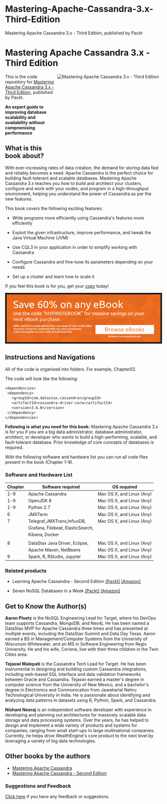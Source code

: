 # Mastering-Apache-Cassandra-3.x-Third-Edition
Mastering Apache Cassandra 3.x - Third Edition, published by Packt
# Mastering Apache Cassandra 3.x - Third Edition

<a href="https://www.packtpub.com/big-data-and-business-intelligence/mastering-apache-cassandra-3x-third-edition?utm_source=github&utm_medium=repository&utm_campaign=9781789131499"><img src="https://d1ldz4te4covpm.cloudfront.net/sites/default/files/imagecache/ppv4_main_book_cover/B10410_0.png" alt="Mastering Apache Cassandra 3.x - Third Edition" height="256px" align="right"></a>

This is the code repository for [Mastering Apache Cassandra 3.x - Third Edition](https://www.packtpub.com/big-data-and-business-intelligence/mastering-apache-cassandra-3x-third-edition?utm_source=github&utm_medium=repository&utm_campaign=9781789131499), published by Packt.

**An expert guide to improving database scalability and availability without compromising performance**

## What is this book about?
With ever-increasing rates of data creation, the demand for storing data fast and reliably becomes a need. Apache Cassandra is the perfect choice for building fault-tolerant and scalable databases. Mastering Apache Cassandra 3.x teaches you how to build and architect your clusters, configure and work with your nodes, and program in a high-throughput environment, helping you understand the power of Cassandra as per the new features.

This book covers the following exciting features: 
* Write programs more efficiently using Cassandra's features more efficiently

* Exploit the given infrastructure, improve performance, and tweak the Java Virtual Machine (JVM)

* Use CQL3 in your application in order to simplify working with Cassandra

* Configure Cassandra and fine-tune its parameters depending on your needs

* Set up a cluster and learn how to scale it

If you feel this book is for you, get your [copy](https://www.amazon.com/dp/1789131499) today!

<a href="https://www.packtpub.com/?utm_source=github&utm_medium=banner&utm_campaign=GitHubBanner"><img src="https://raw.githubusercontent.com/PacktPublishing/GitHub/master/GitHub.png" 
alt="https://www.packtpub.com/" border="5" /></a>


## Instructions and Navigations
All of the code is organized into folders. For example, Chapter02.

The code will look like the following:
```
<dependencies>
 <dependency>
   <groupId>com.datastax.cassandra</groupId>
   <artifactId>cassandra-driver-core</artifactId>
   <version>3.6.0</version>
 </dependency>
</dependencies>
```

**Following is what you need for this book:**
Mastering Apache Cassandra 3.x is for you if you are a big data administrator, database administrator, architect, or developer who wants to build a high-performing, scalable, and fault-tolerant database. Prior knowledge of core concepts of databases is required.

With the following software and hardware list you can run all code files present in the book (Chapter 1-9).

### Software and Hardware List

| Chapter  | Software required                   | OS required              |       
| -------- | ------------------------------------| -------------------------|
| 1-9      | Apache Cassandra                    |Mac OS X, and Linux (Any) |
| 1-9      | OpenJDK 8                           |Mac OS X, and Linux (Any) |
| 1-9      | Python 2.7                          |Mac OS X, and Linux (Any) |
| 6        |  JMXTerm                            |Mac OS X, and Linux (Any) |
| 7        | Telegraf,JMXTrans,InfluxDB,         |Mac OS X, and Linux (Any) | 
|          | Grafana, Filebeat, ElasticSearch,   |                          |
|		   | Kibana, Docker                      |                          |
|          |                                     |                          |
| 8        |DataStax Java Driver, Eclipse,       |Mac OS X, and Linux (Any) |
|          |Apache Maven, NetBeans               |Mac OS X, and Linux (Any) |
| 9        | Spark, R, RStudio, Jupyter          |Mac OS X, and Linux (Any) |





### Related products <Other books you may enjoy>
* Learning Apache Cassandra - Second Edition [[Packt]](https://www.packtpub.com/big-data-and-business-intelligence/learning-apache-cassandra-second-edition?utm_source=github&utm_medium=repository&utm_campaign=9781787127296) [[Amazon]](https://www.amazon.com/dp/178712729X)

* Seven NoSQL Databases in a Week [[Packt]](https://www.packtpub.com/big-data-and-business-intelligence/seven-nosql-databases-week?utm_source=github&utm_medium=repository&utm_campaign=9781787288867) [[Amazon]](https://www.amazon.com/dp/1787288862)

## Get to Know the Author(s)
**Aaron Ploetz** is the NoSQL Engineering Lead for Target, where his DevOps team supports Cassandra, MongoDB, and Neo4j. He has been named a DataStax MVP for Apache Cassandra three times and has presented at multiple events, including the DataStax Summit and Data Day Texas. Aaron earned a BS in Management/Computer Systems from the University of Wisconsin-Whitewater, and an MS in Software Engineering from Regis University. He and his wife, Coriene, live with their three children in the Twin Cities area.


**Tejaswi Malepati** is the Cassandra Tech Lead for Target. He has been instrumental in designing and building custom Cassandra integrations, including web-based SQL interface and data validation frameworks between Oracle and Cassandra. Tejaswi earned a master's degree in computer science from the University of New Mexico, and a bachelor's degree in Electronics and Communication from Jawaharlal Nehru Technological University in India. He is passionate about identifying and analyzing data patterns in datasets using R, Python, Spark, and Cassandra.


**Nishant Neeraj** is an independent software developer with experience in developing and planning out architectures for massively scalable data storage and data processing systems. Over the years, he has helped to design and implement a wide variety of products and systems for companies, ranging from small start-ups to large multinational companies. Currently, he helps drive WealthEngine's core product to the next level by leveraging a variety of big data technologies.




## Other books by the authors
* [Mastering Apache Cassandra](https://www.packtpub.com/big-data-and-business-intelligence/mastering-apache-cassandra?utm_source=github&utm_medium=repository&utm_campaign=9781782162681)
* [Mastering Apache Cassandra - Second Edition](https://www.packtpub.com/big-data-and-business-intelligence/mastering-apache-cassandra-second-edition?utm_source=github&utm_medium=repository&utm_campaign=9781784392611)

### Suggestions and Feedback
[Click here](https://docs.google.com/forms/d/e/1FAIpQLSdy7dATC6QmEL81FIUuymZ0Wy9vH1jHkvpY57OiMeKGqib_Ow/viewform) if you have any feedback or suggestions.
